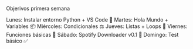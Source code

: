 Objerivos primera semana 

Lunes: Instalar entorno Python + VS Code 🔧
Martes: Hola Mundo + Variables 📦
Miércoles: Condicionales ⚖️
Jueves: Listas + Loops 🔁
Viernes: Funciones básicas 🧩
Sábado: Spotify Downloader v0.1 🎵
Domingo: Test básico ✅
